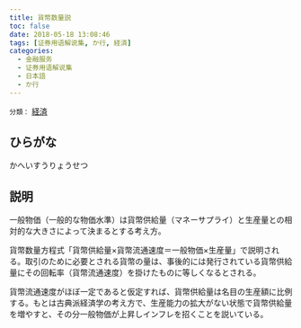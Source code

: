 ```yaml
---
title: 貨幣数量説
toc: false
date: 2018-05-18 13:08:46
tags: [证券用语解说集, か行, 経済]
categories:
  - 金融服务
  - 证券用语解说集
  - 日本語
  - か行
---
```


`分類：` [経済](/tags/経済/)

## ひらがな

かへいすうりょうせつ

## 説明

一般物価（一般的な物価水準）は貨幣供給量（マネーサプライ）と生産量との相対的な大きさによって決まるとする考え方。

貨幣数量方程式「貨幣供給量×貨幣流通速度＝一般物価×生産量」で説明される。取引のために必要とされる貨幣の量は、事後的には発行されている貨幣供給量にその回転率（貨幣流通速度）を掛けたものに等しくなるとされる。

貨幣流通速度がほぼ一定であると仮定すれば、貨幣供給量は名目の生産額に比例する。もとは古典派経済学の考え方で、生産能力の拡大がない状態で貨幣供給量を増やすと、その分一般物価が上昇しインフレを招くことを説いている。
